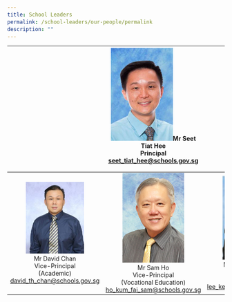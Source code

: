 ```yaml
---
title: School Leaders
permalink: /school-leaders/our-people/permalink
description: ""
---
```


|  | <img src="/images/principal.jpg" style="width:65%">Mr Seet Tiat Hee<br>Principal<br>seet_tiat_hee@schools.gov.sg</p> |  |
|:---:|:---:|:---:|
|<img src="/images/vp.jpg" style="width:65%"><br>Mr David Chan<br>Vice-Principal <br>(Academic)<br>david_th_chan@schools.gov.sg | <img src="/images/vp1.jpg" style="width:65%"><br>Mr Sam Ho<br>Vice-Principal<br>(Vocational Education)<br>ho_kum_fai_sam@schools.gov.sg | <img src="/images/vp2.jpg" style="width:65%"><br>Mdm Lee Kee Meng<br>Vice-Principal<br>(Administration)<br>lee_kee_meng@schools.gov.sg |